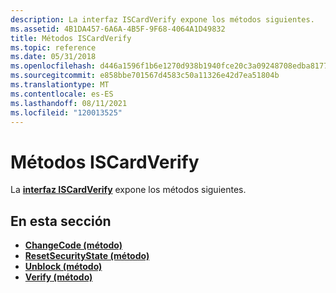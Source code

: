 ```yaml
---
description: La interfaz ISCardVerify expone los métodos siguientes.
ms.assetid: 4B1DA457-6A6A-4B5F-9F68-4064A1D49832
title: Métodos ISCardVerify
ms.topic: reference
ms.date: 05/31/2018
ms.openlocfilehash: d446a1596f1b6e1270d938b1940fce20c3a09248708edba8177da6214b72caf8
ms.sourcegitcommit: e858bbe701567d4583c50a11326e42d7ea51804b
ms.translationtype: MT
ms.contentlocale: es-ES
ms.lasthandoff: 08/11/2021
ms.locfileid: "120013525"
---
```

# <a name="iscardverify-methods"></a>Métodos ISCardVerify

La [**interfaz ISCardVerify**](iscardverify.md) expone los métodos siguientes.

## <a name="in-this-section"></a>En esta sección

-   [**ChangeCode (método)**](iscardverify-changecode.md)
-   [**ResetSecurityState (método)**](iscardverify-resetsecuritystate.md)
-   [**Unblock (método)**](/previous-versions/windows/desktop/legacy/aa377269(v=vs.85))
-   [**Verify (método)**](iscardverify-verify.md)

 

 
